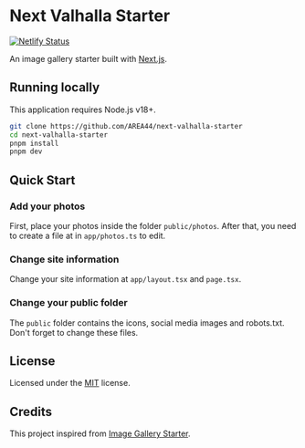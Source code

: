 # Next Valhalla Starter

[![Netlify Status](https://api.netlify.com/api/v1/badges/8734ce79-5346-4f4a-82b6-47b0de3e63a8/deploy-status)](https://app.netlify.com/sites/next-valhalla-starter/deploys)

An image gallery starter built with [Next.js](https://nextjs.org).

## Running locally

This application requires Node.js v18+.

```sh
git clone https://github.com/AREA44/next-valhalla-starter
cd next-valhalla-starter
pnpm install
pnpm dev
```

## Quick Start

### Add your photos

First, place your photos inside the folder `public/photos`. After that, you need to create a file at in `app/photos.ts` to edit.

### Change site information

Change your site information at `app/layout.tsx` and `page.tsx`.

### Change your public folder

The `public` folder contains the icons, social media images and robots.txt. Don't forget to change these files.

## License

Licensed under the [MIT](LICENSE) license.

## Credits

This project inspired from [Image Gallery Starter](https://vercel.com/templates/next.js/image-gallery-starter).

